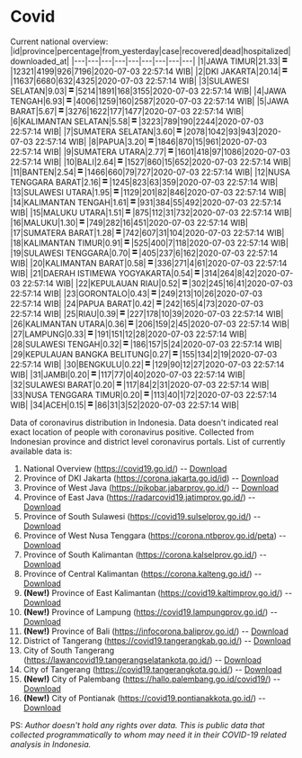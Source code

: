 # Covid
Current national overview:
|id|province|percentage|from_yesterday|case|recovered|dead|hospitalized|downloaded_at|
|---|---|---|---|---|---|---|---|---|
|1|JAWA TIMUR|21.33|![equal](https://github.com/ariefrachmannn/covid/raw/master/img/rsz_equal.png)|12321|4199|926|7196|2020-07-03 22:57:14 WIB|
|2|DKI JAKARTA|20.14|![equal](https://github.com/ariefrachmannn/covid/raw/master/img/rsz_equal.png)|11637|6680|632|4325|2020-07-03 22:57:14 WIB|
|3|SULAWESI SELATAN|9.03|![equal](https://github.com/ariefrachmannn/covid/raw/master/img/rsz_equal.png)|5214|1891|168|3155|2020-07-03 22:57:14 WIB|
|4|JAWA TENGAH|6.93|![equal](https://github.com/ariefrachmannn/covid/raw/master/img/rsz_equal.png)|4006|1259|160|2587|2020-07-03 22:57:14 WIB|
|5|JAWA BARAT|5.67|![equal](https://github.com/ariefrachmannn/covid/raw/master/img/rsz_equal.png)|3276|1622|177|1477|2020-07-03 22:57:14 WIB|
|6|KALIMANTAN SELATAN|5.58|![equal](https://github.com/ariefrachmannn/covid/raw/master/img/rsz_equal.png)|3223|789|190|2244|2020-07-03 22:57:14 WIB|
|7|SUMATERA SELATAN|3.60|![equal](https://github.com/ariefrachmannn/covid/raw/master/img/rsz_equal.png)|2078|1042|93|943|2020-07-03 22:57:14 WIB|
|8|PAPUA|3.20|![equal](https://github.com/ariefrachmannn/covid/raw/master/img/rsz_equal.png)|1846|870|15|961|2020-07-03 22:57:14 WIB|
|9|SUMATERA UTARA|2.77|![equal](https://github.com/ariefrachmannn/covid/raw/master/img/rsz_equal.png)|1601|418|97|1086|2020-07-03 22:57:14 WIB|
|10|BALI|2.64|![equal](https://github.com/ariefrachmannn/covid/raw/master/img/rsz_equal.png)|1527|860|15|652|2020-07-03 22:57:14 WIB|
|11|BANTEN|2.54|![equal](https://github.com/ariefrachmannn/covid/raw/master/img/rsz_equal.png)|1466|660|79|727|2020-07-03 22:57:14 WIB|
|12|NUSA TENGGARA BARAT|2.16|![equal](https://github.com/ariefrachmannn/covid/raw/master/img/rsz_equal.png)|1245|823|63|359|2020-07-03 22:57:14 WIB|
|13|SULAWESI UTARA|1.95|![equal](https://github.com/ariefrachmannn/covid/raw/master/img/rsz_equal.png)|1129|201|82|846|2020-07-03 22:57:14 WIB|
|14|KALIMANTAN TENGAH|1.61|![equal](https://github.com/ariefrachmannn/covid/raw/master/img/rsz_equal.png)|931|384|55|492|2020-07-03 22:57:14 WIB|
|15|MALUKU UTARA|1.51|![equal](https://github.com/ariefrachmannn/covid/raw/master/img/rsz_equal.png)|875|112|31|732|2020-07-03 22:57:14 WIB|
|16|MALUKU|1.30|![equal](https://github.com/ariefrachmannn/covid/raw/master/img/rsz_equal.png)|749|282|16|451|2020-07-03 22:57:14 WIB|
|17|SUMATERA BARAT|1.28|![equal](https://github.com/ariefrachmannn/covid/raw/master/img/rsz_equal.png)|742|607|31|104|2020-07-03 22:57:14 WIB|
|18|KALIMANTAN TIMUR|0.91|![equal](https://github.com/ariefrachmannn/covid/raw/master/img/rsz_equal.png)|525|400|7|118|2020-07-03 22:57:14 WIB|
|19|SULAWESI TENGGARA|0.70|![equal](https://github.com/ariefrachmannn/covid/raw/master/img/rsz_equal.png)|405|237|6|162|2020-07-03 22:57:14 WIB|
|20|KALIMANTAN BARAT|0.58|![equal](https://github.com/ariefrachmannn/covid/raw/master/img/rsz_equal.png)|336|271|4|61|2020-07-03 22:57:14 WIB|
|21|DAERAH ISTIMEWA YOGYAKARTA|0.54|![equal](https://github.com/ariefrachmannn/covid/raw/master/img/rsz_equal.png)|314|264|8|42|2020-07-03 22:57:14 WIB|
|22|KEPULAUAN RIAU|0.52|![equal](https://github.com/ariefrachmannn/covid/raw/master/img/rsz_equal.png)|302|245|16|41|2020-07-03 22:57:14 WIB|
|23|GORONTALO|0.43|![equal](https://github.com/ariefrachmannn/covid/raw/master/img/rsz_equal.png)|249|213|10|26|2020-07-03 22:57:14 WIB|
|24|PAPUA BARAT|0.42|![equal](https://github.com/ariefrachmannn/covid/raw/master/img/rsz_equal.png)|242|165|4|73|2020-07-03 22:57:14 WIB|
|25|RIAU|0.39|![equal](https://github.com/ariefrachmannn/covid/raw/master/img/rsz_equal.png)|227|178|10|39|2020-07-03 22:57:14 WIB|
|26|KALIMANTAN UTARA|0.36|![equal](https://github.com/ariefrachmannn/covid/raw/master/img/rsz_equal.png)|206|159|2|45|2020-07-03 22:57:14 WIB|
|27|LAMPUNG|0.33|![equal](https://github.com/ariefrachmannn/covid/raw/master/img/rsz_equal.png)|191|151|12|28|2020-07-03 22:57:14 WIB|
|28|SULAWESI TENGAH|0.32|![equal](https://github.com/ariefrachmannn/covid/raw/master/img/rsz_equal.png)|186|157|5|24|2020-07-03 22:57:14 WIB|
|29|KEPULAUAN BANGKA BELITUNG|0.27|![equal](https://github.com/ariefrachmannn/covid/raw/master/img/rsz_equal.png)|155|134|2|19|2020-07-03 22:57:14 WIB|
|30|BENGKULU|0.22|![equal](https://github.com/ariefrachmannn/covid/raw/master/img/rsz_equal.png)|129|90|12|27|2020-07-03 22:57:14 WIB|
|31|JAMBI|0.20|![equal](https://github.com/ariefrachmannn/covid/raw/master/img/rsz_equal.png)|117|77|0|40|2020-07-03 22:57:14 WIB|
|32|SULAWESI BARAT|0.20|![equal](https://github.com/ariefrachmannn/covid/raw/master/img/rsz_equal.png)|117|84|2|31|2020-07-03 22:57:14 WIB|
|33|NUSA TENGGARA TIMUR|0.20|![equal](https://github.com/ariefrachmannn/covid/raw/master/img/rsz_equal.png)|113|40|1|72|2020-07-03 22:57:14 WIB|
|34|ACEH|0.15|![equal](https://github.com/ariefrachmannn/covid/raw/master/img/rsz_equal.png)|86|31|3|52|2020-07-03 22:57:14 WIB|

Data of coronavirus distribution in Indonesia. Data doesn't indicated real exact location of people with coronavirus positive. Collected from Indonesian province and district level coronavirus portals. List of currently available data is:
1. National Overview (https://covid19.go.id/) -- [Download](https://www.dropbox.com/s/66ly270fw4y76fx/covid_nasional.csv?dl=0)
2. Province of DKI Jakarta (https://corona.jakarta.go.id/id) -- [Download](https://riwayat-file-covid-19-dki-jakarta-jakartagis.hub.arcgis.com/)
3. Province of West Java (https://pikobar.jabarprov.go.id/) -- [Download](https://www.dropbox.com/s/alg0zp60fylq6cn/covid_jabar.csv?dl=0)
4. Province of East Java (https://radarcovid19.jatimprov.go.id/) -- [Download](https://www.dropbox.com/sh/e7vtgcnl4ckbvr4/AADo9UMRDZvrhHn66qTHZOvNa?dl=0)
5. Province of South Sulawesi (https://covid19.sulselprov.go.id/) -- [Download](https://www.dropbox.com/s/z5ek23lwcztj7z7/covid_sulsel.csv?dl=0)
6. Province of West Nusa Tenggara (https://corona.ntbprov.go.id/peta) -- [Download](https://www.dropbox.com/s/4p2k93n42xx0c00/covid_ntb.csv?dl=0)
7. Province of South Kalimantan (https://corona.kalselprov.go.id/) -- [Download](https://www.dropbox.com/sh/7aa2kvz8lb04pzz/AADH1Oj5oFMw2mp-D3JStPRsa?dl=0)
8. Province of Central Kalimantan (https://corona.kalteng.go.id/) -- [Download](https://www.dropbox.com/s/9q01v5r3ys2ozk4/covid_kalteng.csv?dl=0)
9. **(New!)** Province of East Kalimantan (https://covid19.kaltimprov.go.id/) -- [Download](https://www.dropbox.com/sh/qhpxj532nm80goa/AAB6ek_fp1__ieTR0TFQpfIga?dl=0)
10. **(New!)** Province of Lampung (https://covid19.lampungprov.go.id/) -- [Download](https://www.dropbox.com/s/ecuew6oa9kzwqwx/covid_lampung.csv?dl=0)
11. **(New!)** Province of Bali (https://infocorona.baliprov.go.id/) -- [Download](https://www.dropbox.com/sh/iceiwun4ufttmiu/AAC7dSRMpfTjPI1Lfzw-LeCUa?dl=0)
12. District of Tangerang (https://covid19.tangerangkab.go.id/) -- [Download](https://www.dropbox.com/sh/yxovyy6sy5bnz4p/AACZzVHinisKmz8oQWyQJ3nua?dl=0)
13. City of South Tangerang (https://lawancovid19.tangerangselatankota.go.id/) -- [Download](https://www.dropbox.com/s/zlvxo4ivswdzmle/covid_tangsel.csv?dl=0)
14. City of Tangerang (https://covid19.tangerangkota.go.id/) -- [Download](https://www.dropbox.com/s/e53224kvdrpjzy0/covid_tangkot.csv?dl=0)
15. **(New!)** City of Palembang (https://hallo.palembang.go.id/covid19/) -- [Download](https://www.dropbox.com/sh/oj17bhwhlpjht9e/AABZEG-OiaSaFvikATDx6coEa?dl=0)
16. **(New!)** City of Pontianak (https://covid19.pontianakkota.go.id/) -- [Download](https://www.dropbox.com/sh/66if3y4ly51j4sh/AADQ-zwLGa7Kz4ZzJgDw2-3na?dl=0)

PS: *Author doesn't hold any rights over data. This is public data that collected programmatically to whom may need it in their COVID-19 related analysis in Indonesia.*
